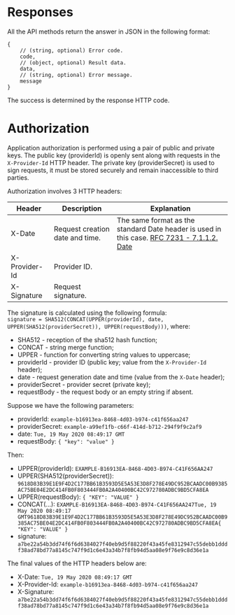 # Responses

All the API methods return the answer in JSON in the following format:

```
{
    // (string, optional) Error code.
    code,
    // (object, optional) Result data.
    data,
    // (string, optional) Error message.
    message
}

```

The success is determined by the response HTTP code.

# Authorization

Application authorization is performed using a pair of public and private keys. The public key (providerId) is openly sent along with requests in the `X-Provider-Id` HTTP header. The private key (providerSecret) is used to sign requests, it must be stored securely and remain inaccessible to third parties.

Authorization involves 3 HTTP headers:

| Header | Description | Explanation |
| --- | --- | --- |
| X-Date | Request creation date and time. | The same format as the standard Date header is used in this case. [RFC 7231 - 7.1.1.2. Date](https://tools.ietf.org/html/rfc7231#section-7.1.1.2) |
| X-Provider-Id | Provider ID. |  |
| X-Signature | Request signature. |  |

The signature is calculated using the following formula:  
`signature = SHA512(CONCAT(UPPER(providerId), date, UPPER(SHA512(providerSecret)), UPPER(requestBody)))`, where:

*   SHA512 - reception of the sha512 hash function;
*   CONCAT - string merge function;
*   UPPER - function for converting string values to uppercase;
*   providerId - provider ID (public key; value from the `X-Provider-Id` header);
*   date - request generation date and time (value from the `X-Date` header);
*   providerSecret - provider secret (private key);
*   requestBody - the request body or an empty string if absent.

Suppose we have the following parameters:

*   providerId: `example-b16913ea-8468-4d03-b974-c41f656aa247`
*   providerSecret: `example-a99ef1fb-c66f-414d-b712-294f9f9c2af9`
*   date: `Tue, 19 May 2020 08:49:17 GMT`
*   requestBody: `{ "key": "value" }`

Then:

*   UPPER(providerId): `EXAMPLE-B16913EA-8468-4D03-B974-C41F656AA247`
*   UPPER(SHA512(providerSecret)): `9618D83B39E1E9F4D2C177BB61B3593D5E5A53E3D8F278E49DC952BCAADC00B9385AC75BE04E2DC414FB0F803444FB0A2A40400BC42C972780ADBC9BD5CFA8EA`
*   UPPER(requestBody): `{ "KEY": "VALUE" }`
*   CONCAT(...): `EXAMPLE-B16913EA-8468-4D03-B974-C41F656AA247Tue, 19 May 2020 08:49:17 GMT9618D83B39E1E9F4D2C177BB61B3593D5E5A53E3D8F278E49DC952BCAADC00B9385AC75BE04E2DC414FB0F803444FB0A2A40400BC42C972780ADBC9BD5CFA8EA{ "KEY": "VALUE" }`
*   signature: `a7be22a54b3dd74f6f6d6384027f40eb9d5f88220f43a45fe8312947c55debb1dddf38ad78bd77a8145c747f9d1c6e43a34b7f8fb94d5aa08e9f76e9c8d36e1a`
    
The final values of the HTTP headers below are:

*   X-Date: `Tue, 19 May 2020 08:49:17 GMT`
*   X-Provider-Id: `example-b16913ea-8468-4d03-b974-c41f656aa247`
*   X-Signature: `a7be22a54b3dd74f6f6d6384027f40eb9d5f88220f43a45fe8312947c55debb1dddf38ad78bd77a8145c747f9d1c6e43a34b7f8fb94d5aa08e9f76e9c8d36e1a`
